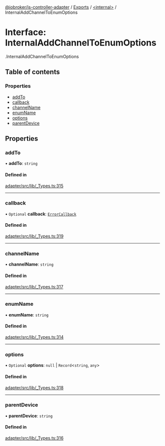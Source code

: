 [@iobroker/js-controller-adapter](../README.md) / [Exports](../modules.md) / [<internal\>](../modules/internal_.md) / InternalAddChannelToEnumOptions

# Interface: InternalAddChannelToEnumOptions

[<internal>](../modules/internal_.md).InternalAddChannelToEnumOptions

## Table of contents

### Properties

- [addTo](internal_.InternalAddChannelToEnumOptions.md#addto)
- [callback](internal_.InternalAddChannelToEnumOptions.md#callback)
- [channelName](internal_.InternalAddChannelToEnumOptions.md#channelname)
- [enumName](internal_.InternalAddChannelToEnumOptions.md#enumname)
- [options](internal_.InternalAddChannelToEnumOptions.md#options)
- [parentDevice](internal_.InternalAddChannelToEnumOptions.md#parentdevice)

## Properties

### addTo

• **addTo**: `string`

#### Defined in

[adapter/src/lib/_Types.ts:315](https://github.com/ioBroker/ioBroker.js-controller/blob/d1ea91b2/packages/adapter/src/lib/_Types.ts#L315)

___

### callback

• `Optional` **callback**: [`ErrorCallback`](../modules/internal_.md#errorcallback)

#### Defined in

[adapter/src/lib/_Types.ts:319](https://github.com/ioBroker/ioBroker.js-controller/blob/d1ea91b2/packages/adapter/src/lib/_Types.ts#L319)

___

### channelName

• **channelName**: `string`

#### Defined in

[adapter/src/lib/_Types.ts:317](https://github.com/ioBroker/ioBroker.js-controller/blob/d1ea91b2/packages/adapter/src/lib/_Types.ts#L317)

___

### enumName

• **enumName**: `string`

#### Defined in

[adapter/src/lib/_Types.ts:314](https://github.com/ioBroker/ioBroker.js-controller/blob/d1ea91b2/packages/adapter/src/lib/_Types.ts#L314)

___

### options

• `Optional` **options**: ``null`` \| `Record`<`string`, `any`\>

#### Defined in

[adapter/src/lib/_Types.ts:318](https://github.com/ioBroker/ioBroker.js-controller/blob/d1ea91b2/packages/adapter/src/lib/_Types.ts#L318)

___

### parentDevice

• **parentDevice**: `string`

#### Defined in

[adapter/src/lib/_Types.ts:316](https://github.com/ioBroker/ioBroker.js-controller/blob/d1ea91b2/packages/adapter/src/lib/_Types.ts#L316)

